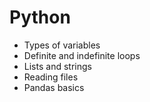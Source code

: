 # Python
 
<ul>
 <li>Types of variables </li>
 <li>Definite and indefinite loops</li>
 <li>Lists and strings</li>
 <li>Reading files</li>
 <li>Pandas basics</li>
</ul> 

